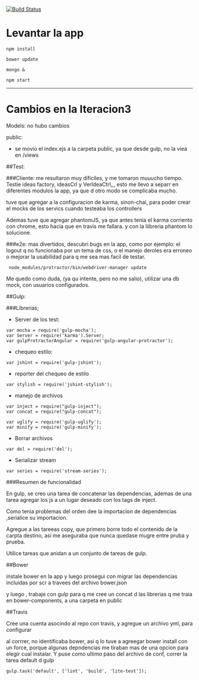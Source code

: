 [![Build Status](https://travis-ci.org/rochiAmaya/flappernews.svg?branch=master)](https://travis-ci.org/rochiAmaya/flappernews)


# **Levantar la app**

```
npm install

bower update

mongo &

npm start

```

----------------------------------------------------------

# **Cambios en la Iteracion3**

Models: no hubo cambios

public:

* se movio el index.ejs a la carpeta public, ya que desde gulp, no la viea en /views


##Test:

###Cliente:
me resultaron muy dificiles, y me tomaron muuucho tiempo. Testie ideas factory,  ideasCrl y VerIdeaCtrl,,, esto me llevo a separr en diferentes modulos la app, ya que d otro modo se complicaba mucho. 

tuve que agregar a la configuracion de karma, sinon-chai, para poder crear el mocks de los servics cuando testeaba los controllers

Ademas tuve que agregar phantomJS, ya que antes tenia el karma corriento con chrome, esto hacia que en travis me fallara. y con la liibreria phantom lo solucione.



###e2e: 
mas divertidos, descubri bugs en la app, como por ejemplo: el logout q no funcionaba por un tema de css, o el manejo deroles era erroneo  o mejorar la usabilidad para q me sea mas facil de testar.

```
 node_modules/protractor/bin/webdriver-manager update
```

Me quedo como duda, (ya qu intente, pero no me salio), utilizar una db mock, con usuarios configurados.

##Gulp:

###Librerias; 
* Server de los test: 
```
var mocha = require('gulp-mocha');
var Server = require('karma').Server;
var gulpProtractorAngular = require('gulp-angular-protractor');
```
* chequeo estilo:
```
var jshint = require('gulp-jshint');
```
* reporter del chequeo de estilo
```
var stylish = require('jshint-stylish');
```
* manejo de archivos
```
var inject = require("gulp-inject");
var concat = require("gulp-concat");

var uglify = require('gulp-uglify');
var minify = require('gulp-minify');
```
* Borrar archivos
```
var del = require('del');
```
* Serializar stream
```
var series = require('stream-series');
```
###Resumen de funcionalidad

En gulp, se creo una tarea de concatenar las dependencias, ademas de una tarea agregar los js a un lugar deseado con los tags de inject. 

Como tenia problemas del orden dee la importacion de dependencias ,serialice su importacion.

Agregue a las tareeas copy, que primero borre todo el contenido de la carpta destino, asi me aseguraba que nunca quedase mugre entre pruba y prueba.

Utilice tareas que anidan a un conjunto de tareas de gulp.

##Bower

instale bower en la app
y luego prosegui con migrar las dependencias incluidas por scr 
a travees del archivo bower.json

y luego , trabaje con gulp para q me cree un concat d las librerias q me traia en bower-components,
a una carpeta en public


##Travis

Cree una cuenta asocindo al repo con travis, 
y agregue un archivo yml, para configurar

al corrrer, no identificaba bower, asi q lo tuve a agreegar
bower install con un force, porque algunas depndencias me tiraban mas de una opcion para elegir cual instalar.
Y puse como ultimo paso del archivo de conf, correr la tarea default d gulp
```
gulp.task('default', ['lint', 'build', 'lite-test']);
```
